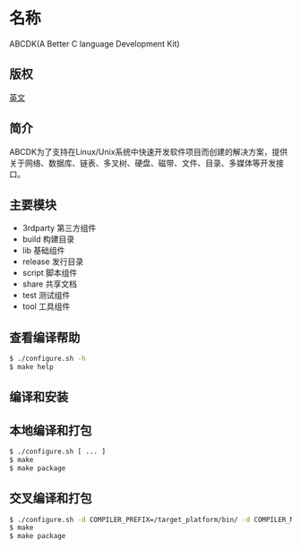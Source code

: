 
# 名称

ABCDK(A Better C language Development Kit)

## 版权

[英文](LICENSE)

## 简介

ABCDK为了支持在Linux/Unix系统中快速开发软件项目而创建的解决方案，提供关于网络、数据库、链表、多叉树、硬盘、磁带、文件、目录、多媒体等开发接口。

## 主要模块

- 3rdparty 第三方组件
- build 构建目录
- lib 基础组件
- release 发行目录
- script 脚本组件
- share 共享文档
- test 测试组件
- tool 工具组件


## 查看编译帮助

```bash
$ ./configure.sh -h
$ make help
```
## 编译和安装


## 本地编译和打包

```bash
$ ./configure.sh [ ... ]
$ make
$ make package
```

## 交叉编译和打包

```bash
$ ./configure.sh -d COMPILER_PREFIX=/target_platform/bin/ -d COMPILER_NAME=gcc [ ... ]
$ make
$ make package
```

